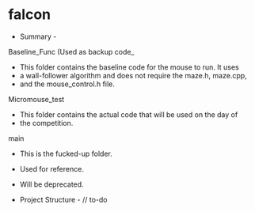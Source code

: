 # falcon

- Summary -

Baseline_Func (Used as backup code_
 - This folder contains the baseline code for the mouse to run. It uses
 - a wall-follower algorithm and does not require the maze.h, maze.cpp,
 - and the mouse_control.h file.
 
Micromouse_test
 - This folder contains the actual code that will be used on the day of 
 - the competition. 

main
- This is the fucked-up folder.
- Used for reference.
- Will be deprecated.

- Project Structure -
// to-do
